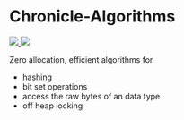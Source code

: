 # Chronicle-Algorithms

<a href="https://maven-badges.herokuapp.com/maven-central/net.openhft/chronicle-algorithms">
<img src="https://maven-badges.herokuapp.com/maven-central/net.openhft/chronicle-algorithms/badge.svg"/>
</a>
<a href="https://javadoc.io/doc/net.openhft/chronicle-algorithms">
<img src="https://javadoc.io/badge2/net.openhft/chronicle-algorithms/javadoc.svg"/>
</a>

Zero allocation, efficient algorithms for
- hashing 
- bit set operations
- access the raw bytes of an data type
- off heap locking
